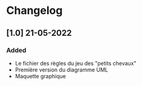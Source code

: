 # Changelog

## [1.0] 21-05-2022
### Added
- Le fichier des règles du jeu des "petits chevaux"
- Première version du diagramme UML
- Maquette graphique